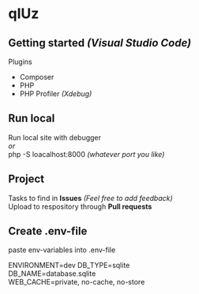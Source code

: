 # qIUz

## Getting started _(Visual Studio Code)_
Plugins
* Composer
* PHP
* PHP Profiler _(Xdebug)_

## Run local
Run local site with debugger <br>
_or_<br>
php -S loacalhost:8000 _(whatever port you like)_<br>

## Project
Tasks to find in **Issues** _(Feel free to add feedback)_<br>
Upload to respository through **Pull requests** <br>

## Create .env-file
paste env-variables into .env-file

ENVIRONMENT=dev
DB_TYPE=sqlite<br>
DB_NAME=database.sqlite<br>
WEB_CACHE=private, no-cache, no-store<br>
